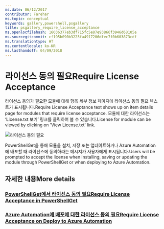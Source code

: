 ```yaml
---
ms.date: 06/12/2017
contributor: Farehar
ms.topic: conceptual
keywords: gallery,powershell,psgallery
title: psgallery_require_license_acceptance
ms.openlocfilehash: 16036377eb3df715fc5e87e93866f3946d68105e
ms.sourcegitcommit: cf195b090b3223fa4917206dfec7f0b603873cdf
ms.translationtype: HT
ms.contentlocale: ko-KR
ms.lasthandoff: 04/09/2018
---
```

<a name="require-license-acceptance"></a><span data-ttu-id="c5461-103">라이선스 동의 필요</span><span class="sxs-lookup"><span data-stu-id="c5461-103">Require License Acceptance</span></span>
===========================

<span data-ttu-id="c5461-104">라이선스 동의가 필요한 모듈에 대해 항목 세부 정보 페이지에 라이선스 동의 필요 텍스트가 표시됩니다.</span><span class="sxs-lookup"><span data-stu-id="c5461-104">Require License Acceptance text shows up on item details page for modules that require license acceptance.</span></span> <span data-ttu-id="c5461-105">모듈에 대한 라이선스는 ‘License.txt 보기’ 링크를 클릭하여 볼 수 있습니다.</span><span class="sxs-lookup"><span data-stu-id="c5461-105">License for module can be viewed by clicking on 'View License.txt' link.</span></span>

![라이선스 동의 필요](Images/RequireLicenseAcceptance.png)

<span data-ttu-id="c5461-107">PowerShellGet을 통해 모듈을 설치, 저장 또는 업데이트하거나 Azure Automation에 배포할 때 라이선스에 동의하라는 메시지가 사용자에게 표시됩니다.</span><span class="sxs-lookup"><span data-stu-id="c5461-107">Users will be prompted to accept the license when installing, saving or updating the module through PowerShellGet or when deploying to Azure Automation.</span></span>

## <a name="more-details"></a><span data-ttu-id="c5461-108">자세한 내용</span><span class="sxs-lookup"><span data-stu-id="c5461-108">More details</span></span>
### <a name="require-license-acceptance-in-powershellgetpsgetmodulerequirelicenseacceptancemd"></a>[<span data-ttu-id="c5461-109">PowerShellGet에서 라이선스 동의 필요</span><span class="sxs-lookup"><span data-stu-id="c5461-109">Require License Acceptance in PowerShellGet</span></span>](../psget/module/RequireLicenseAcceptance.md)
### <a name="require-license-acceptance-on-deploy-to-azure-automationpsgallerydeploytoazureautomationrequirelicenseacceptancemd"></a>[<span data-ttu-id="c5461-110">Azure Automation에 배포에 대한 라이선스 동의 필요</span><span class="sxs-lookup"><span data-stu-id="c5461-110">Require License Acceptance on Deploy to Azure Automation</span></span>](psgallery_deploy_to_azure_automation_requireLicenseAcceptance.md)